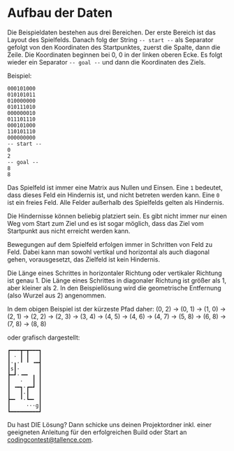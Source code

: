 # Aufbau der Daten
Die Beispieldaten bestehen aus drei Bereichen. Der erste Bereich ist das Layout
des Spielfelds.
Danach folg der String `-- start --` als Separator gefolgt von
den Koordinaten des Startpunktes, zuerst die Spalte, dann die Zeile. Die
Koordinaten beginnen bei 0, 0 in der linken oberen Ecke.
Es folgt wieder ein Separator `-- goal --` und dann die Koordinaten des Ziels.

Beispiel:

```
000101000
010101011
010000000
010111010
000000010
011101110
000101000
110101110
000000000
-- start --
0
2
-- goal --
8
8
```

Das Spielfeld ist immer eine Matrix aus Nullen und Einsen. Eine `1` bedeutet,
dass dieses Feld ein Hindernis ist, und nicht betreten werden kann. Eine `0`
ist ein freies Feld. Alle Felder außerhalb des Spielfelds gelten als Hindernis.

Die Hindernisse können beliebig platziert sein. Es gibt nicht immer nur einen
Weg vom Start zum Ziel und es ist sogar möglich, dass das Ziel vom Startpunkt
aus nicht erreicht werden kann.

Bewegungen auf dem Spielfeld erfolgen immer in Schritten von Feld zu Feld.
Dabei kann man sowohl vertikal und horizontal als auch diagonal gehen,
vorausgesetzt, das Zielfeld ist kein Hindernis.

Die Länge eines Schrittes in horizontaler Richtung oder vertikaler Richtung ist
genau 1. Die Länge eines Schrittes in diagonaler Richtung ist größer als 1,
aber kleiner als 2. In den Beispiellösung wird die geometrische Entfernung (also
Wurzel aus 2) angenommen.

In dem obigen Beispiel ist der kürzeste Pfad daher:
(0, 2) → (0, 1) → (1, 0) → (2, 1) → (2, 2) → (2, 3) → (3, 4) → (4, 5) → (4, 6) →
(4, 7) → (5, 8) → (6, 8) → (7, 8) → (8, 8)

oder grafisch dargestellt:

```
┏━━━┳━┳━━━┓
┃ · ┃ ┃   ┃
┃·╻·╹ ╹ ╺━┫
┃s┃·      ┃
┣━┛·╺━╸ ╻ ┃
┃   ·   ┃ ┃
┃ ╺━┓·┏━┛ ┃
┃   ┃·┃   ┃
┣━╸ ╹·┗━╸ ┃
┃     ···g┃
┗━━━━━━━━━┛
```

Du hast DIE Lösung? Dann schicke uns deinen Projektordner inkl. einer geeigneten Anleitung für den erfolgreichen Build oder Start an codingcontest@tallence.com.